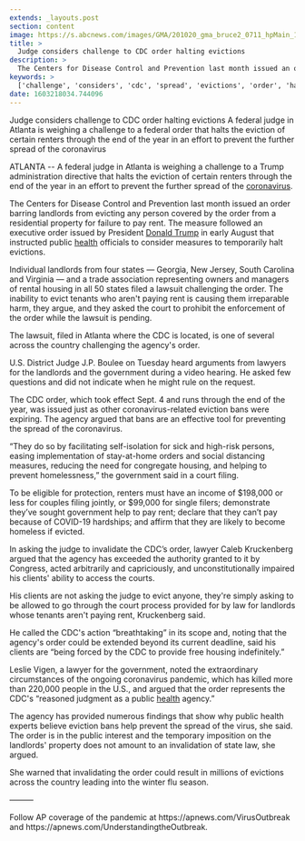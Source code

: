 ```yaml
--- 
extends: _layouts.post 
section: content 
image: https://s.abcnews.com/images/GMA/201020_gma_bruce2_0711_hpMain_16x9_992.jpg 
title: > 
  Judge considers challenge to CDC order halting evictions 
description: > 
  The Centers for Disease Control and Prevention last month issued an order barring landlords from evicting any person covered by the order from a residential property for failure to pay rent.The measure followed an executive order issued by President Donald Trump in early August that instructed public health officials to consider measures to temporarily halt evictions.The lawsuit, filed in Atlanta where the CDC is located, is one of several across the country challenging the agency's order.The CDC order, which took effect Sept. 4 and runs through the end of the year, was issued just as other coronavirus-related eviction bans were expiring.She warned that invalidating the order could result in millions of evictions across the country leading into the winter flu season. 
keywords: > 
  ['challenge', 'considers', 'cdc', 'spread', 'evictions', 'order', 'halting', 'public', 'landlords', 'rent', 'prevent', 'eviction', 'renters', 'judge'] 
date: 1603218034.744096 
--- 
```

<div><p>Judge considers challenge to CDC order halting evictions A federal judge in Atlanta is weighing a challenge to a federal order that halts the eviction of certain renters through the end of the year in an effort to prevent the further spread of the coronavirus</p><p id="_ap_link_coronavirus_Coronavirus_">ATLANTA -- A federal judge in Atlanta is weighing a challenge to a Trump administration directive that halts the eviction of certain renters through the end of the year in an effort to prevent the further spread of the <a href="https://abcnews.go.com/alerts/Coronavirus" id="_ap_link_coronavirus_Coronavirus_" target="_blank">coronavirus</a>.</p><p id="_ap_link_Donald Trump_DonaldTrump_">The Centers for Disease Control and Prevention last month issued an order barring landlords from evicting any person covered by the order from a residential property for failure to pay rent. The measure followed an executive order issued by President <a href="https://abcnews.go.com/alerts/DonaldTrump" id="_ap_link_Donald Trump_DonaldTrump_" target="_blank">Donald Trump</a> in early August that instructed public <a href="https://abcnews.go.com/alerts/Obamacare" id="_ap_link_health_Obamacare_" target="_blank">health</a> officials to consider measures to temporarily halt evictions.</p><p class="Ad incontentTeads incontentTeads--story ad-slot"></p><p>Individual landlords from four states &#8212; Georgia, New Jersey, South Carolina and Virginia &#8212; and a trade association representing owners and managers of rental housing in all 50 states filed a lawsuit challenging the order. The inability to evict tenants who aren't paying rent is causing them irreparable harm, they argue, and they asked the court to prohibit the enforcement of the order while the lawsuit is pending.</p><p>The lawsuit, filed in Atlanta where the CDC is located, is one of several across the country challenging the agency's order.</p><p>U.S. District Judge J.P. Boulee on Tuesday heard arguments from lawyers for the landlords and the government during a video hearing. He asked few questions and did not indicate when he might rule on the request.</p><p>The CDC order, which took effect Sept. 4 and runs through the end of the year, was issued just as other coronavirus-related eviction bans were expiring. The agency argued that bans are an effective tool for preventing the spread of the coronavirus.</p><p>&#8220;They do so by facilitating self-isolation for sick and high-risk persons, easing implementation of stay-at-home orders and social distancing measures, reducing the need for congregate housing, and helping to prevent homelessness,&#8221; the government said in a court filing.</p><p>To be eligible for protection, renters must have an income of $198,000 or less for couples filing jointly, or $99,000 for single filers; demonstrate they&#8217;ve sought government help to pay rent; declare that they can&#8217;t pay because of COVID-19 hardships; and affirm that they are likely to become homeless if evicted.</p><p>In asking the judge to invalidate the CDC&#8217;s order, lawyer Caleb Kruckenberg argued that the agency has exceeded the authority granted to it by Congress, acted arbitrarily and capriciously, and unconstitutionally impaired his clients' ability to access the courts.</p><p>His clients are not asking the judge to evict anyone, they're simply asking to be allowed to go through the court process provided for by law for landlords whose tenants aren't paying rent, Kruckenberg said.</p><p class="Ad incontentTeads2 incontentTeads2--story ad-slot"></p><p>He called the CDC's action &#8220;breathtaking&#8221; in its scope and, noting that the agency's order could be extended beyond its current deadline, said his clients are &#8220;being forced by the CDC to provide free housing indefinitely.&#8221;</p><p id="_ap_link_health_Obamacare_">Leslie Vigen, a lawyer for the government, noted the extraordinary circumstances of the ongoing coronavirus pandemic, which has killed more than 220,000 people in the U.S., and argued that the order represents the CDC's &#8220;reasoned judgment as a public <a href="https://abcnews.go.com/alerts/Obamacare" id="_ap_link_health_Obamacare_" target="_blank">health</a> agency.&#8221;</p><p>The agency has provided numerous findings that show why public health experts believe eviction bans help prevent the spread of the virus, she said. The order is in the public interest and the temporary imposition on the landlords' property does not amount to an invalidation of state law, she argued.</p><p>She warned that invalidating the order could result in millions of evictions across the country leading into the winter flu season.</p><p>&#8212;&#8212;&#8212;</p><p>Follow AP coverage of the pandemic at         https://apnews.com/VirusOutbreak and         https://apnews.com/UnderstandingtheOutbreak.</p></div>